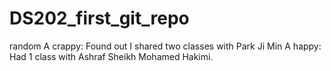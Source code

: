 # DS202_first_git_repo
random 
A crappy: Found out I shared two classes with Park Ji Min
A happy: Had 1 class with Ashraf Sheikh Mohamed Hakimi. 
